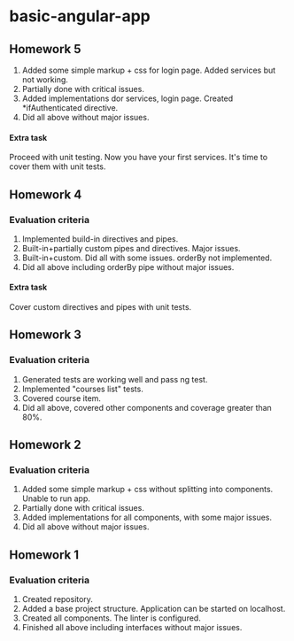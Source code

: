 # basic-angular-app

## Homework 5

1. Added some simple markup + css for login page. Added services but not working.
2. Partially done with critical issues.
3. Added implementations dor services, login page. Created *ifAuthenticated directive.
4. Did all above without major issues.
#### Extra task
 Proceed with unit testing. Now you have your first services. It's time to cover them with unit tests.
## Homework 4

### Evaluation criteria

1. Implemented build-in directives and pipes.
2. Built-in+partially custom pipes and directives. Major issues.
3. Built-in+custom. Did all with some issues. orderBy not implemented.
4. Did all above including orderBy pipe without major issues.
#### Extra task
 Cover custom directives and pipes with unit tests.


## Homework 3

### Evaluation criteria

1. Generated tests are working well and pass ng test.
2. Implemented "courses list" tests.
3. Covered course item.
4. Did all above, covered other components and coverage greater than 80%.

## Homework 2

### Evaluation criteria

1. Added some simple markup + css without splitting into components. Unable to run app.
2. Partially done with critical issues.
3. Added implementations for all components, with some major issues.
4. Did all above without major issues.


## Homework 1

### Evaluation criteria

1. Created repository.
2. Added a base project structure. Application can be started on localhost.
3. Created all components. The linter is configured.
4. Finished all above including interfaces without major issues.